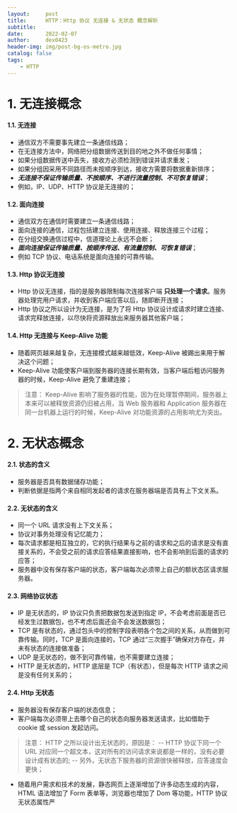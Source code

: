 ```yaml
---
layout:     post
title:      HTTP：Http 协议 无连接 & 无状态 概念解析
subtitle:   
date:       2022-02-07
author:     dex0423
header-img: img/post-bg-os-metro.jpg
catalog: false
tags:
    - HTTP
---
```



# 1. 无连接概念

#### 1.1. 无连接

- 通信双方不需要事先建立一条通信线路；
- 在无连接方法中，网络把分组数据传送到目的地之外不做任何事情；
- 如果分组数据传送中丢失，接收方必须检测到错误并请求重发；
- 如果分组因采用不同路径而未按顺序到达，接收方需要将数据重新排序；
- ***无连接不保证传输质量、不按顺序、不进行流量控制、不可恢复错误***；
- 例如，IP、UDP、HTTP 协议是无连接的；

#### 1.2. 面向连接

- 通信双方在通信时需要建立一条通信线路；
- 面向连接的通信，过程包括建立连接、使用连接、释放连接三个过程；
- 在分组交换通信过程中，信道理论上永远不会断；
- ***面向连接保证传输质量、按顺序传送、有流量控制、可恢复错误***；
- 例如 TCP 协议、电话系统是面向连接的可靠传输。

#### 1.3. Http 协议无连接

- Http 协议无连接，指的是服务器限制每次连接客户端 **只处理一个请求**。服务器处理完用户请求，并收到客户端应答以后，随即断开连接；
- Http 协议之所以设计为无连接，是为了将 Http 协议设计成请求时建立连接、请求完释放连接，以尽快将资源释放出来服务器其他客户端；

#### 1.4. Http 无连接与 Keep-Alive 功能

- 随着网页越来越复杂，无连接模式越来越低效，Keep-Alive 被踢出来用于解决这个问题；
- Keep-Alive 功能使客户端到服务器的连接长期有效，当客户端后粗访问服务器的时候，Keep-Alive 避免了重建连接；
> 注意：
> Keep-Alive 影响了服务器的性能，因为在处理暂停期间，服务器上本来可以被释放资源仍旧被占用，当 Web 服务器和 Application 服务器在同一台机器上运行的时候，Keep-Alive 对功能资源的占用影响尤为突出。


# 2. 无状态概念

#### 2.1. 状态的含义

- 服务器是否具有数据储存功能；
- 判断依据是指两个来自相同发起者的请求在服务器端是否具有上下文关系。

#### 2.2. 无状态的含义

- 同一个 URL 请求没有上下文关系；
- 协议对事务处理没有记忆能力；
- 每次请求都是相互独立的，它的执行结果与之前的请求和之后的请求是没有直接关系的，不会受之前的请求应答结果直接影响，也不会影响到后面的请求的应答；
- 服务器中没有保存客户端的状态，客户端每次必须带上自己的额状态区请求服务器。

#### 2.3. 网络协议状态

- IP 是无状态的，IP 协议只负责把数据包发送到指定 IP，不会考虑前面是否已经发生过数据包，也不考虑后面还会不会发送数据包；
- TCP 是有状态的，通过包头中的控制字段表明各个包之间的关系，从而做到可靠传输。同时，TCP 是面向连接的，TCP 通过“三次握手”确保对方存在，并未有状态的连接做准备；
- UDP 是无状态的，做不到可靠传输，也不需要建立连接；
- HTTP 是无状态的，HTTP 底层是 TCP（有状态），但是每次 HTTP 请求之间是没有任何关系的；

#### 2.4. Http 无状态

- 服务器没有保存客户端的状态信息；
- 客户端每次必须带上去哪个自己的状态向服务器发送请求，比如借助于 cookie 或 session 发起访问。
>注意：
>HTTP 之所以设计出无状态的，原因是：
-- HTTP 协议下同一个 URL 对应同一个超文本，这对所有的访问请求来说都是一样的，没有必要设计成有状态的;
-- 另外，无状态下服务器的资源很快被释放，应答速度会更快；
- 随着用户需求和技术的发展，静态网页上逐渐增加了许多动态生成的内容，HTML 语法增加了 Form 表单等，浏览器也增加了 Dom 等功能，HTTP 协议无状态属性严
